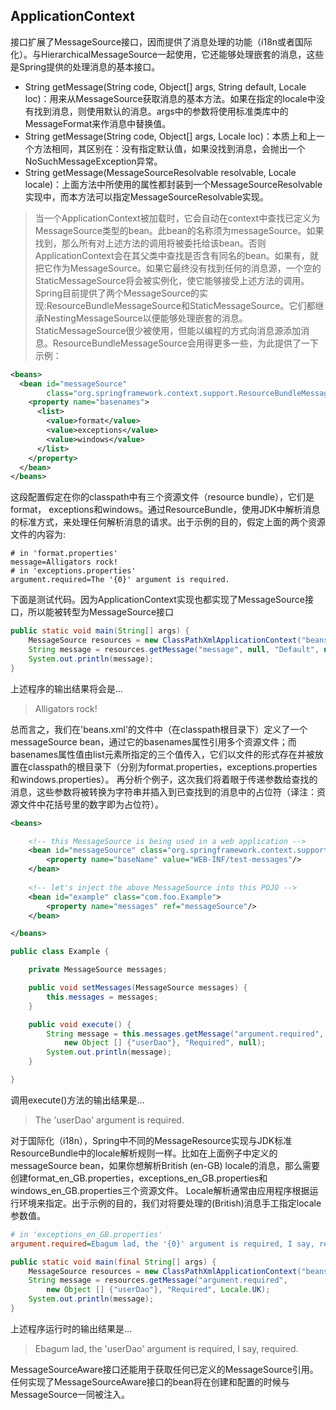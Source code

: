 ## ApplicationContext
接口扩展了MessageSource接口，因而提供了消息处理的功能（i18n或者国际化）。与HierarchicalMessageSource一起使用，它还能够处理嵌套的消息，这些是Spring提供的处理消息的基本接口。

* String getMessage(String code, Object[] args, String default, Locale loc)：用来从MessageSource获取消息的基本方法。如果在指定的locale中没有找到消息，则使用默认的消息。args中的参数将使用标准类库中的MessageFormat来作消息中替换值。
* String getMessage(String code, Object[] args, Locale loc)：本质上和上一个方法相同，其区别在：没有指定默认值，如果没找到消息，会抛出一个NoSuchMessageException异常。
* String getMessage(MessageSourceResolvable resolvable, Locale locale)：上面方法中所使用的属性都封装到一个MessageSourceResolvable实现中，而本方法可以指定MessageSourceResolvable实现。


>当一个ApplicationContext被加载时，它会自动在context中查找已定义为MessageSource类型的bean。此bean的名称须为messageSource。如果找到，那么所有对上述方法的调用将被委托给该bean。否则ApplicationContext会在其父类中查找是否含有同名的bean。如果有，就把它作为MessageSource。如果它最终没有找到任何的消息源，一个空的StaticMessageSource将会被实例化，使它能够接受上述方法的调用。
Spring目前提供了两个MessageSource的实现:ResourceBundleMessageSource和StaticMessageSource。它们都继承NestingMessageSource以便能够处理嵌套的消息。StaticMessageSource很少被使用，但能以编程的方式向消息源添加消息。ResourceBundleMessageSource会用得更多一些，为此提供了一下示例：

```xml
<beans>
  <bean id="messageSource"
        class="org.springframework.context.support.ResourceBundleMessageSource">
    <property name="basenames">
      <list>
        <value>format</value>
        <value>exceptions</value>
        <value>windows</value>
      </list>
    </property>
  </bean>
</beans>
```

 
这段配置假定在你的classpath中有三个资源文件（resource bundle），它们是format， exceptions和windows。通过ResourceBundle，使用JDK中解析消息的标准方式，来处理任何解析消息的请求。出于示例的目的，假定上面的两个资源文件的内容为:
```
# in 'format.properties'
message=Alligators rock!
# in 'exceptions.properties'
argument.required=The '{0}' argument is required.
```
下面是测试代码。因为ApplicationContext实现也都实现了MessageSource接口，所以能被转型为MessageSource接口
```java
public static void main(String[] args) {
    MessageSource resources = new ClassPathXmlApplicationContext("beans.xml");
    String message = resources.getMessage("message", null, "Default", null);
    System.out.println(message);
}
```
上述程序的输出结果将会是...
> Alligators rock!

总而言之，我们在'beans.xml'的文件中（在classpath根目录下）定义了一个messageSource bean，通过它的basenames属性引用多个资源文件；而basenames属性值由list元素所指定的三个值传入，它们以文件的形式存在并被放置在classpath的根目录下（分别为format.properties，exceptions.properties和windows.properties）。
再分析个例子，这次我们将着眼于传递参数给查找的消息，这些参数将被转换为字符串并插入到已查找到的消息中的占位符（译注：资源文件中花括号里的数字即为占位符）。
```xml
<beans>

    <!-- this MessageSource is being used in a web application -->
    <bean id="messageSource" class="org.springframework.context.support.ResourceBundleMessageSource">
        <property name="baseName" value="WEB-INF/test-messages"/>
    </bean>
    
    <!-- let's inject the above MessageSource into this POJO -->
    <bean id="example" class="com.foo.Example">
        <property name="messages" ref="messageSource"/>
    </bean>

</beans>
```
```java
public class Example {

    private MessageSource messages;

    public void setMessages(MessageSource messages) {
        this.messages = messages;
    }

    public void execute() {
        String message = this.messages.getMessage("argument.required",
            new Object [] {"userDao"}, "Required", null);
        System.out.println(message);
    }

}
```
调用execute()方法的输出结果是...
> The 'userDao' argument is required.

对于国际化（i18n），Spring中不同的MessageResource实现与JDK标准ResourceBundle中的locale解析规则一样。比如在上面例子中定义的messageSource bean，如果你想解析British (en-GB) locale的消息，那么需要创建format_en_GB.properties，exceptions_en_GB.properties和windows_en_GB.properties三个资源文件。
Locale解析通常由应用程序根据运行环境来指定。出于示例的目的，我们对将要处理的(British)消息手工指定locale参数值。
```ini
# in 'exceptions_en_GB.properties'
argument.required=Ebagum lad, the '{0}' argument is required, I say, required.
```
```java
public static void main(final String[] args) {
    MessageSource resources = new ClassPathXmlApplicationContext("beans.xml");
    String message = resources.getMessage("argument.required",
        new Object [] {"userDao"}, "Required", Locale.UK);
    System.out.println(message);
}
```
上述程序运行时的输出结果是...
>Ebagum lad, the 'userDao' argument is required, I say, required.

MessageSourceAware接口还能用于获取任何已定义的MessageSource引用。任何实现了MessageSourceAware接口的bean将在创建和配置的时候与MessageSource一同被注入。












